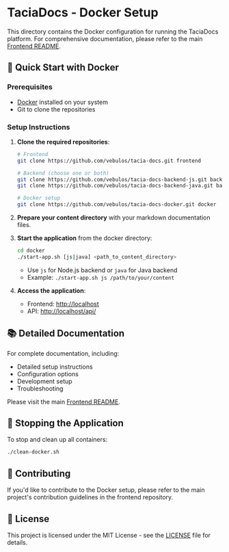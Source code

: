 # TaciaDocs - Docker Setup

This directory contains the Docker configuration for running the TaciaDocs platform. For comprehensive documentation, please refer to the main [Frontend README](../frontend/README.md).

## 🚀 Quick Start with Docker

### Prerequisites

- [Docker](https://www.docker.com/products/docker-desktop/) installed on your system
- Git to clone the repositories

### Setup Instructions

1. **Clone the required repositories**:
   ```bash
   # Frontend
   git clone https://github.com/vebulos/tacia-docs.git frontend
   
   # Backend (choose one or both)
   git clone https://github.com/vebulos/tacia-docs-backend-js.git backend-js  # Node.js backend (recommended for development)
   git clone https://github.com/vebulos/tacia-docs-backend-java.git backend-java # Java backend (recommended for production)
   
   # Docker setup
   git clone https://github.com/vebulos/tacia-docs-docker.git docker
   ```

2. **Prepare your content directory** with your markdown documentation files.

3. **Start the application** from the docker directory:
   ```bash
   cd docker
   ./start-app.sh [js|java] <path_to_content_directory>
   ```
   - Use `js` for Node.js backend or `java` for Java backend
   - Example: `./start-app.sh js /path/to/your/content`

4. **Access the application**:
   - Frontend: [http://localhost](http://localhost)
   - API: [http://localhost/api/](http://localhost/api/)

## 📚 Detailed Documentation

For complete documentation, including:
- Detailed setup instructions
- Configuration options
- Development setup
- Troubleshooting

Please visit the main [Frontend README](https://github.com/vebulos/tacia-docs).

## 🛑 Stopping the Application

To stop and clean up all containers:
```bash
./clean-docker.sh
```

## 🤝 Contributing

If you'd like to contribute to the Docker setup, please refer to the main project's contribution guidelines in the frontend repository.

## 📜 License

This project is licensed under the MIT License - see the [LICENSE](../LICENSE) file for details.
